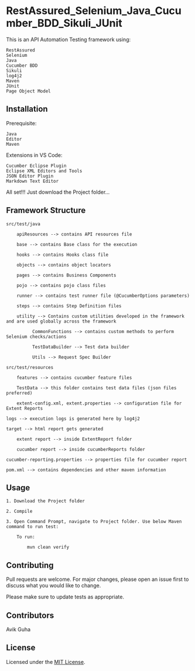 # RestAssured_Selenium_Java_Cucumber_BDD_Sikuli_JUnit

This is an API Automation Testing framework using:

	RestAssured
	Selenium
	Java
	Cucumber BDD
	Sikuli
	log4j2
	Maven
	JUnit
	Page Object Model

## Installation

Prerequisite:

	Java
	Editor
	Maven

Extensions in VS Code:

	Cucumber Eclipse Plugin
	Eclipse XML Editors and Tools
	JSON Editor Plugin
	Markdown Text Editor

All set!!! Just download the Project folder...

## Framework Structure

	src/test/java
	
		apiResources --> contains API resources file
	
		base --> contains Base class for the execution
		
		hooks --> contains Hooks class file
		
		objects --> contains object locators
		
		pages --> contains Business Components
		
		pojo --> contains pojo class files
		
		runner --> contains test runner file (@CucumberOptions parameters)
		
		steps --> contains Step Definition files
		
		utility --> Contains custom utilities developed in the framework and are used globally across the framework
		
		      CommonFunctions --> contains custom methods to perform Selenium checks/actions
		      
		      TestDataBuilder --> Test data builder
		      
		      Utils --> Request Spec Builder
	
	src/test/resources
	
		features --> contains cucumber feature files
		
		TestData --> this folder contains test data files (json files preferred)
		
		extent-config.xml, extent.properties --> configuration file for Extent Reports
	
	logs --> execution logs is generated here by log4j2
	
	target --> html report gets generated
	
		extent report --> inside ExtentReport folder
		
		cucumber report --> inside cucumberReports folder
	
	cucumber-reporting.properties --> properties file for cucumber report
	
	pom.xml --> contains dependencies and other maven information

## Usage

	1. Download the Project folder
	
	2. Compile
	
	3. Open Command Prompt, navigate to Project folder. Use below Maven command to run test:
	
		To run:
		
			mvn clean verify

## Contributing

Pull requests are welcome. For major changes, please open an issue first to discuss what you would like to change.

Please make sure to update tests as appropriate.

## Contributors

Avik Guha

## License

Licensed under the [MIT License](LICENSE).
